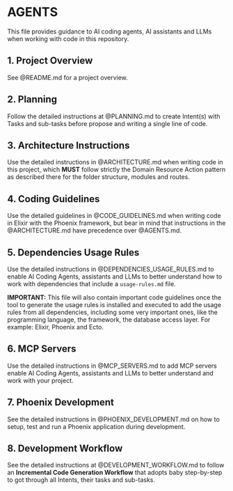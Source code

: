 # AGENTS

This file provides guidance to AI coding agents, AI assistants and LLMs when working with code in this repository.

## 1. Project Overview

See @README.md for a project overview.

## 2. Planning

Follow the detailed instructions at @PLANNING.md to create Intent(s) with Tasks and sub-tasks before propose and writing a single line of code.

## 3. Architecture Instructions

Use the detailed instructions in @ARCHITECTURE.md when writing code in this project, which **MUST** follow strictly the Domain Resource Action pattern as described there for the folder structure, modules and routes.

## 4. Coding Guidelines

Use the detailed guidelines in @CODE_GUIDELINES.md when writing code in Elixir with the Phoenix framework, but bear in mind that instructions in the @ARCHITECTURE.md have precedence over @AGENTS.md.

## 5. Dependencies Usage Rules

Use the detailed instructions in @DEPENDENCIES_USAGE_RULES.md to enable AI Coding Agents, assistants and LLMs to better understand how to work with dependencies that include a `usage-rules.md` file. 

**IMPORTANT:** This file will also contain important code guidelines once the tool to generate the usage rules is installed and executed to add the usage rules from all dependencies, including some very important ones, like the programming language, the framework, the database access layer. For example: Elixir, Phoenix and Ecto.

## 6. MCP Servers

Use the detailed instructions in @MCP_SERVERS.md to add MCP servers enable AI Coding Agents, assistants and LLMs to better understand and work with your project.

## 7. Phoenix Development

See the detailed instructions in @PHOENIX_DEVELOPMENT.md on how to setup, test and run a Phoenix application during development.

## 8. Development Workflow

See the detailed instructions at @DEVELOPMENT_WORKFLOW.md to follow an **Incremental Code Generation Workflow** that adopts baby step-by-step to got through all Intents, their tasks and sub-tasks.
